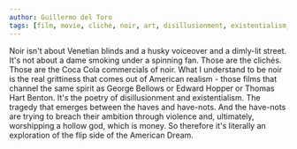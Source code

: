```yaml
---
author: Guillermo del Toro
tags: [film, movie, cliché, noir, art, disillusionment, existentialism, america]
---
```

Noir isn't about Venetian blinds and a husky voiceover and a dimly-lit street. It's not about a dame smoking under a spinning fan. Those are the clichés. Those are the Coca Cola commercials of noir. What I understand to be noir is the real grittiness that comes out of American realism - those films that channel the same spirit as George Bellows or Edward Hopper or Thomas Hart Benton. It's the poetry of disillusionment and existentialism. The tragedy that emerges between the haves and have-nots. And the have-nots are trying to breach their ambition through violence and, ultimately, worshipping a hollow god, which is money. So therefore it's literally an exploration of the flip side of the American Dream.